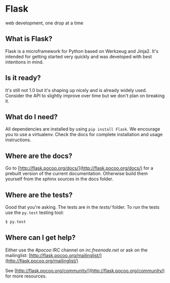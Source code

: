 # Flask

web development, one drop at a time

## What is Flask?

Flask is a microframework for Python based on Werkzeug and Jinja2.  It's intended for getting started very quickly
and was developed with best intentions in mind.

## Is it ready?

It's still not 1.0 but it's shaping up nicely and is already widely used. Consider the API to slightly
improve over time but we don't plan on breaking it.

## What do I need?

All dependencies are installed by using `pip install Flask`. We encourage you to use a virtualenv.
Check the docs for complete installation and usage instructions.

## Where are the docs?

Go to [http://flask.pocoo.org/docs/](http://flask.pocoo.org/docs/) for a prebuilt version of the current documentation.
Otherwise build them yourself from the sphinx sources in the docs folder.

## Where are the tests?

Good that you're asking.  The tests are in the *tests/* folder.  To run the tests use the
`py.test` testing tool:

```sh
$ py.test
```

## Where can I get help?

Either use the *#pocoo* IRC channel on *irc.freenode.net* or ask on the mailinglist: [http://flask.pocoo.org/mailinglist/](http://flask.pocoo.org/mailinglist/)

See [http://flask.pocoo.org/community/](http://flask.pocoo.org/community/) for more resources.
